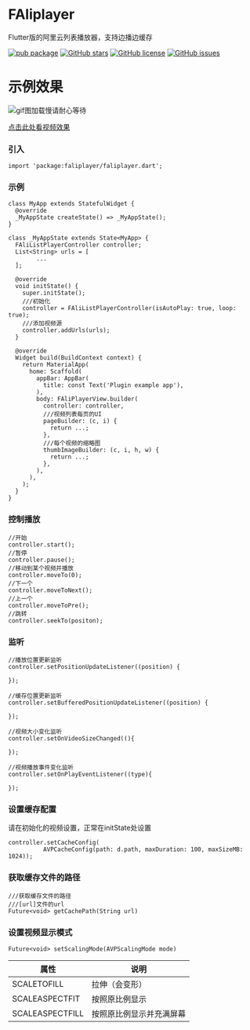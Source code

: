 # FAliplayer

Flutter版的阿里云列表播放器，支持边播边缓存

[![pub package](https://img.shields.io/pub/v/extended_text.svg)](https://pub.dartlang.org/packages/extended_text) [![GitHub stars](https://img.shields.io/github/stars/fluttercandies/extended_text)](https://github.com/fluttercandies/extended_text/stargazers) [![GitHub license](https://img.shields.io/github/license/fluttercandies/extended_text)](https://github.com/fluttercandies/extended_text/blob/master/LICENSE)  [![GitHub issues](https://img.shields.io/github/issues/fluttercandies/extended_text)](https://github.com/fluttercandies/extended_text/issues) <a target="_blank" href="https://jq.qq.com/?_wv=1027&k=5bcc0gy"></a>

# 示例效果
![gif图加载慢请耐心等待](https://github.com/Dovvvis/FAliPlayer/blob/master/gif/s.gif)

[点击此处看视频效果](http://video.iqingbai.com/RPReplay_Final1584613529.MP4)

### 引入
```
import 'package:faliplayer/faliplayer.dart';
```
### 示例
```
class MyApp extends StatefulWidget {
  @override
  _MyAppState createState() => _MyAppState();
}

class _MyAppState extends State<MyApp> {
  FAliListPlayerController controller;
  List<String> urls = [
        ...
  ];

  @override
  void initState() {
    super.initState();
    ///初始化
    controller = FAliListPlayerController(isAutoPlay: true, loop: true);
    ///添加视频源
    controller.addUrls(urls);
  }

  @override
  Widget build(BuildContext context) {
    return MaterialApp(
      home: Scaffold(
        appBar: AppBar(
          title: const Text('Plugin example app'),
        ),
        body: FAliPlayerView.builder(
          controller: controller,
          ///视频列表每页的UI
          pageBuilder: (c, i) {
            return ...;
          },
          ///每个视频的缩略图
          thumbImageBuilder: (c, i, h, w) {
            return ...;
          },
        ),
      ),
    );
  }
}

```
### 控制播放
```
//开始
controller.start();
//暂停
controller.pause();
//移动到某个视频并播放
controller.moveTo(0);
//下一个
controller.moveToNext();
//上一个
controller.moveToPre();
//跳转
controller.seekTo(positon);
```
### 监听

```
//播放位置更新监听
controller.setPositionUpdateListener((position) {

});

//缓存位置更新监听
controller.setBufferedPositionUpdateListener((position) {

});

//视频大小变化监听
controller.setOnVideoSizeChanged((){

});

//视频播放事件变化监听
controller.setOnPlayEventListener((type){
      
});
```
### 设置缓存配置
请在初始化的视频设置，正常在initState处设置

```
controller.setCacheConfig(
          AVPCacheConfig(path: d.path, maxDuration: 100, maxSizeMB: 1024));
```
### 获取缓存文件的路径

```
///获取缓存文件的路径
///[url]文件的url
Future<void> getCachePath(String url)
```
### 设置视频显示模式
```
Future<void> setScalingMode(AVPScalingMode mode)
```

属性 | 说明
------- | -------
SCALETOFILL            |      拉伸（会变形）
SCALEASPECTFIT         |      按照原比例显示
SCALEASPECTFILL        |      按照原比例显示并充满屏幕




